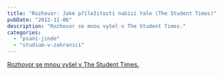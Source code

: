 ```yaml
---
title: "Rozhovor: Jaké příležitosti nabízí Yale (The Student Times)"
pubDate: "2012-11-06"
description: "Rozhovor se mnou vyšel v The Student Times."
categories: 
  - "psani-jinde"
  - "studium-v-zahranici"
---
```


[Rozhovor se mnou vyšel v The Student Times.](http://ihned.cz/c3-58318960-000000_d-58318960-rozhovor-jake-prilezitosti-nabizi-yale-a-v-cem-je-kamen-urazu-ceskych-univerzit)
